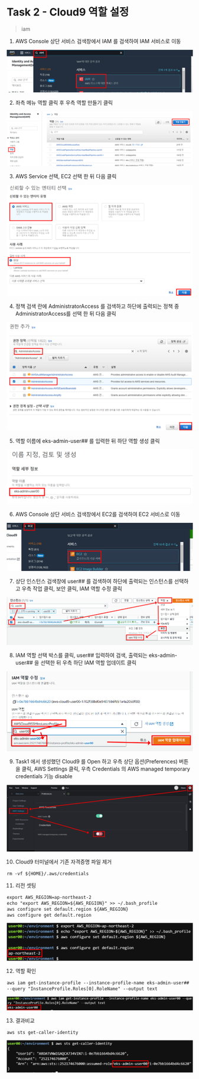 # Task 2 - Cloud9 역할 설정

> iam

1. AWS Console 상단 서비스 검색창에서 IAM 를 검색하여 IAM 서비스로 이동

![](../img/L1T2-1.png)

2. 좌측 메뉴 역할 클릭 후 우측 역할 만들기 클릭 

![](../img/L1T2-2.png)

3. AWS Service 선택, EC2 선택 한 뒤 다음 클릭

![](../img/L1T2-3.png)

4. 정책 검색 란에 AdministratorAccess 를 검색하고 하단에 출력되는 정책 중 AdministratorAccess를 선택 한 뒤 다음 클릭 

![](../img/L1T2-4.png)

5. 역할 이름에 eks-admin-user## 를 입력한 뒤 하단 역할 생성 클릭

![](../img/L1T2-5.png)

6. AWS Console 상단 서비스 검색창에서 EC2를 검색하여 EC2 서비스로 이동

![](../img/L1T2-6.png)

7. 상단 인스턴스 검색창에 user## 를 검색하여 하단에 출력되는 인스턴스를 선택하고 우측 작업 클릭, 보안 클릭, IAM 역할 수정 클릭 

![](../img/L1T2-7.png)

8. IAM 역할 선택 박스를 클릭, user## 입력하여 검색, 출력되는 eks-admin-user## 을 선택한 뒤 우측 하단 IAM 역할 업데이트 클릭

![](../img/L1T2-8.png)

9. Task1 에서 생성했던 Cloud9 를 Open 하고 우측 상단 옵션(Preferences) 버튼을 클릭, AWS Settings 클릭, 우측 Credentials 의 AWS managed temporary credentials 기능 disable 

![](../img/L1T2-9.png)

10. Cloud9 터미널에서 기존 자격증명 파일 제거
```
rm -vf ${HOME}/.aws/credentials
```

11. 리전 셋팅
```
export AWS_REGION=ap-northeast-2
echo "export AWS_REGION=${AWS_REGION}" >> ~/.bash_profile
aws configure set default.region ${AWS_REGION}
aws configure get default.region
```

![](../img/L1T2-11.png)

12. 역할 확인

```
aws iam get-instance-profile --instance-profile-name eks-admin-user## --query "InstanceProfile.Roles[0].RoleName" --output text
```

![](../img/L1T2-12.png)

13. 결과비교 

```
aws sts get-caller-identity
```

![](../img/L1T2-13.png)